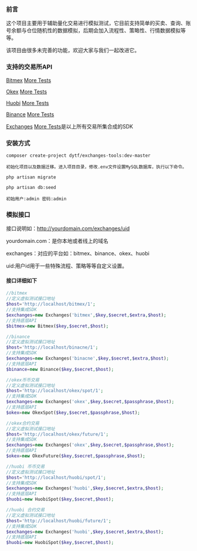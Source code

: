 ### 前言
这个项目主要用于辅助量化交易进行模拟测试，它目前支持简单的买卖、查询、账号余额与仓位随机性的数据模拟，后期会加入流程性、策略性、行情数据模拟等等。

该项目由很多未完善的功能，欢迎大家与我们一起改进它。

### 支持的交易所API

[Bitmex](https://github.com/zhouaini528/bitmex-php) [More Tests](https://github.com/zhouaini528/bitmex-php/tree/master/tests)

[Okex](https://github.com/zhouaini528/okex-php) [More Tests](https://github.com/zhouaini528/okex-php/tree/master/tests)

[Huobi](https://github.com/zhouaini528/huobi-php) [More Tests](https://github.com/zhouaini528/huobi-php/tree/master/tests)

[Binance](https://github.com/zhouaini528/binance-php) [More Tests](https://github.com/zhouaini528/binance-php/tree/master/tests)

[Exchanges](https://github.com/zhouaini528/exchanges-php) [More Tests](https://github.com/zhouaini528/exchanges-php/tree/master/tests)是以上所有交易所集合成的SDK

### 安装方式
```
composer create-project dytf/exchanges-tools:dev-master

初始化项目以及数据迁移。进入项目目录，修改.env文件设置MySQL数据库，执行以下命令。

php artisan migrate

php artisan db:seed

初始用户:admin 密码:admin
```

### 模拟接口
接口说明如：http://yourdomain.com/exchanges/uid

yourdomain.com：是你本地或者线上的域名

exchanges：对应的平台如：bitmex、binance、okex、huobi

uid:用户id用于一些特殊流程、策略等等自定义设置。


#### 接口详细如下
```php
//bitmex
//定义虚拟测试接口地址
$host='http://localhost/bitmex/1';
//支持集成SDK
$exchanges=new Exchanges('bitmex',$key,$secret,$extra,$host);
//支持底层API
$bitmex=new Bitmex($key,$secret,$host);

```

```php
//binance
//定义虚拟测试接口地址
$host='http://localhost/binacne/1';
//支持集成SDK
$exchanges=new Exchanges('binacne',$key,$secret,$extra,$host);
//支持底层API
$binance=new Binance($key,$secret,$host);

```

```php
//okex币币交易
//定义虚拟测试接口地址
$host='http://localhost/okex/spot/1';
//支持集成SDK
$exchanges=new Exchanges('okex',$key,$secret,$passphrase,$host);
//支持底层API
$okex=new OkexSpot($key,$secret,$passphrase,$host);

//okex合约交易
//定义虚拟测试接口地址
$host='http://localhost/okex/future/1';
//支持集成SDK
$exchanges=new Exchanges('okex',$key,$secret,$passphrase,$host);
//支持底层API
$okex=new OkexFuture($key,$secret,$passphrase,$host);
```

```php
//huobi 币币交易
//定义虚拟测试接口地址
$host='http://localhost/huobi/spot/1';
//支持集成SDK
$exchanges=new Exchanges('huobi',$key,$secret,$extra,$host);
//支持底层API
$huobi=new HuobiSpot($key,$secret,$host);

//huobi 合约交易
//定义虚拟测试接口地址
$host='http://localhost/huobi/future/1';
//支持集成SDK
$exchanges=new Exchanges('huobi',$key,$secret,$extra,$host);
//支持底层API
$huobi=new HuobiSpot($key,$secret,$host);
```
